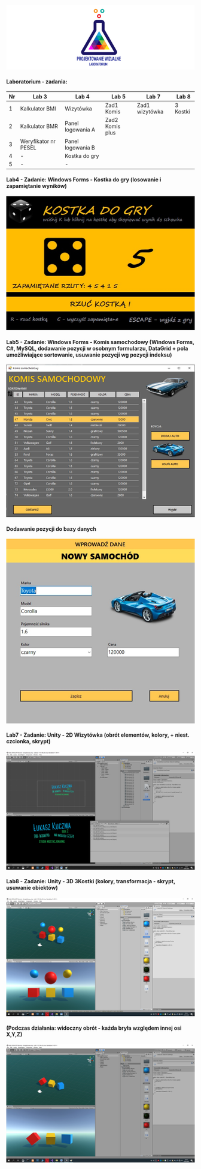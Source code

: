 ![Lab Logo](https://github.com/LK-Herman/PW-Lab/blob/master/lab-png-3.png?raw=true)


#### Laboratorium - zadania:

 Nr | Lab 3               | Lab 4 | Lab 5 | Lab 7 | Lab 8
--- | --------------------------- | ---------------- | ---------------- | ---------------- | -----------------
1 | Kalkulator BMI        |Wizytówka |Zad1 Komis  | Zad1 wizytówka | 3 Kostki
2 | Kalkulator BMR        |Panel logowania A |Zad2 Komis plus     
3 | Weryfikator nr PESEL  |Panel logowania B 
4 | -                     |Kostka do gry
5 | - | -

#### Lab4 - Zadanie: Windows Forms - Kostka do gry (losowanie i zapamiętanie wyników)
![Lab 5](https://github.com/LK-Herman/PW-Lab/blob/master/Lab4/kostka.jpg?raw=true)

#### Lab5 - Zadanie: Windows Forms -  Komis samochodowy (Windows Forms, C#, MySQL, dodawanie pozycji w osobnym formularzu, DataGrid + pola umożliwiające sortowanie, usuwanie pozycji wg pozycji indeksu)
![Lab 5](https://github.com/LK-Herman/PW-Lab/blob/master/Lab5/zad2komis.jpg?raw=true)
#### Dodawanie pozycji do bazy danych
![Lab 51](https://github.com/LK-Herman/PW-Lab/blob/master/Lab5/zad2komis2.jpg?raw=true)
#### Lab7 - Zadanie: Unity - 2D Wizytówka (obrót elementów, kolory, + niest. czcionka, skrypt)
![Lab 7](https://github.com/LK-Herman/PW-Lab/blob/master/Lab7/lab7_1.jpg?raw=true)
#### Lab8 - Zadanie: Unity - 3D 3Kostki (kolory, transformacja - skrypt, usuwanie obiektów)
![Lab 8](https://github.com/LK-Herman/PW-Lab/blob/master/Lab8/lab8_1.jpg?raw=true)
#### (Podczas działania: widoczny obrót - każda bryła względem innej osi X,Y,Z)
![Lab 8](https://github.com/LK-Herman/PW-Lab/blob/master/Lab8/lab8_2.jpg?raw=true)

